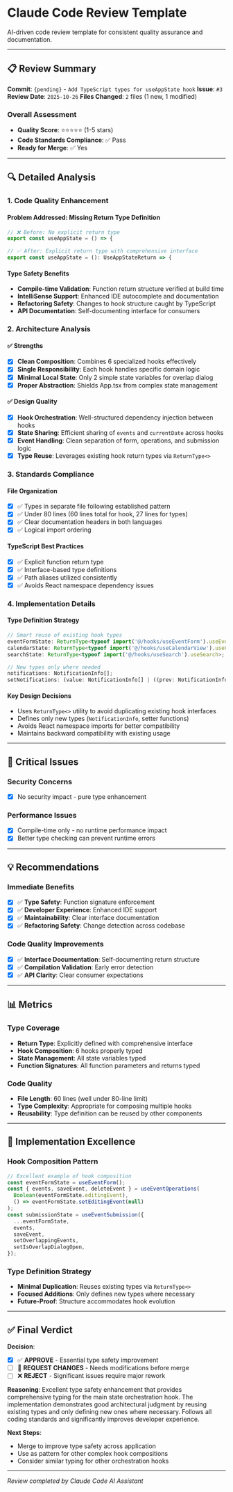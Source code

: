 # Claude Code Review Template

AI-driven code review template for consistent quality assurance and documentation.

---

## 📋 Review Summary

**Commit**: `{pending}` - `Add TypeScript types for useAppState hook`
**Issue**: `#3`
**Review Date**: `2025-10-26`
**Files Changed**: `2` files (1 new, 1 modified)

### Overall Assessment

- **Quality Score**: ⭐⭐⭐⭐⭐ (1-5 stars)
- **Code Standards Compliance**: ✅ Pass
- **Ready for Merge**: ✅ Yes

---

## 🔍 Detailed Analysis

### 1. Code Quality Enhancement

#### **Problem Addressed**: Missing Return Type Definition

```typescript
// ❌ Before: No explicit return type
export const useAppState = () => {

// ✅ After: Explicit return type with comprehensive interface
export const useAppState = (): UseAppStateReturn => {
```

#### **Type Safety Benefits**

- **Compile-time Validation**: Function return structure verified at build time
- **IntelliSense Support**: Enhanced IDE autocomplete and documentation
- **Refactoring Safety**: Changes to hook structure caught by TypeScript
- **API Documentation**: Self-documenting interface for consumers

### 2. Architecture Analysis

#### ✅ Strengths

- [x] **Clean Composition**: Combines 6 specialized hooks effectively
- [x] **Single Responsibility**: Each hook handles specific domain logic
- [x] **Minimal Local State**: Only 2 simple state variables for overlap dialog
- [x] **Proper Abstraction**: Shields App.tsx from complex state management

#### ✅ Design Quality

- [x] **Hook Orchestration**: Well-structured dependency injection between hooks
- [x] **State Sharing**: Efficient sharing of `events` and `currentDate` across hooks
- [x] **Event Handling**: Clean separation of form, operations, and submission logic
- [x] **Type Reuse**: Leverages existing hook return types via `ReturnType<>`

### 3. Standards Compliance

#### File Organization

- [x] ✅ Types in separate file following established pattern
- [x] ✅ Under 80 lines (60 lines total for hook, 27 lines for types)
- [x] ✅ Clear documentation headers in both languages
- [x] ✅ Logical import ordering

#### TypeScript Best Practices

- [x] ✅ Explicit function return type
- [x] ✅ Interface-based type definitions
- [x] ✅ Path aliases utilized consistently
- [x] ✅ Avoids React namespace dependency issues

### 4. Implementation Details

#### **Type Definition Strategy**

```typescript
// Smart reuse of existing hook types
eventFormState: ReturnType<typeof import('@/hooks/useEventForm').useEventForm>;
calendarState: ReturnType<typeof import('@/hooks/useCalendarView').useCalendarView>;
searchState: ReturnType<typeof import('@/hooks/useSearch').useSearch>;

// New types only where needed
notifications: NotificationInfo[];
setNotifications: (value: NotificationInfo[] | ((prev: NotificationInfo[]) => NotificationInfo[])) => void;
```

#### **Key Design Decisions**

- Uses `ReturnType<>` utility to avoid duplicating existing hook interfaces
- Defines only new types (`NotificationInfo`, setter functions)
- Avoids React namespace imports for better compatibility
- Maintains backward compatibility with existing usage

---

## 🚨 Critical Issues

### Security Concerns

- [x] No security impact - pure type enhancement

### Performance Issues

- [x] Compile-time only - no runtime performance impact
- [x] Better type checking can prevent runtime errors

---

## 💡 Recommendations

### Immediate Benefits

- [x] ✅ **Type Safety**: Function signature enforcement
- [x] ✅ **Developer Experience**: Enhanced IDE support
- [x] ✅ **Maintainability**: Clear interface documentation
- [x] ✅ **Refactoring Safety**: Change detection across codebase

### Code Quality Improvements

- [x] ✅ **Interface Documentation**: Self-documenting return structure
- [x] ✅ **Compilation Validation**: Early error detection
- [x] ✅ **API Clarity**: Clear consumer expectations

---

## 📊 Metrics

### Type Coverage

- **Return Type**: Explicitly defined with comprehensive interface
- **Hook Composition**: 6 hooks properly typed
- **State Management**: All state variables typed
- **Function Signatures**: All function parameters and returns typed

### Code Quality

- **File Length**: 60 lines (well under 80-line limit)
- **Type Complexity**: Appropriate for composing multiple hooks
- **Reusability**: Type definition can be reused by other components

---

## 🎯 Implementation Excellence

### Hook Composition Pattern

```typescript
// Excellent example of hook composition
const eventFormState = useEventForm();
const { events, saveEvent, deleteEvent } = useEventOperations(
  Boolean(eventFormState.editingEvent),
  () => eventFormState.setEditingEvent(null)
);
const submissionState = useEventSubmission({
  ...eventFormState,
  events,
  saveEvent,
  setOverlappingEvents,
  setIsOverlapDialogOpen,
});
```

### Type Definition Strategy

- **Minimal Duplication**: Reuses existing types via `ReturnType<>`
- **Focused Additions**: Only defines new types where necessary
- **Future-Proof**: Structure accommodates hook evolution

---

## ✅ Final Verdict

**Decision**:

- [x] ✅ **APPROVE** - Essential type safety improvement
- [ ] 🔄 **REQUEST CHANGES** - Needs modifications before merge
- [ ] ❌ **REJECT** - Significant issues require major rework

**Reasoning**: Excellent type safety enhancement that provides comprehensive typing for the main state orchestration hook. The implementation demonstrates good architectural judgment by reusing existing types and only defining new ones where necessary. Follows all coding standards and significantly improves developer experience.

**Next Steps**:

- Merge to improve type safety across application
- Use as pattern for other complex hook compositions
- Consider similar typing for other orchestration hooks

---

_Review completed by Claude Code AI Assistant_
